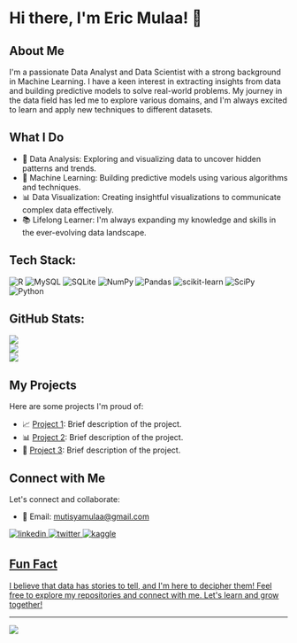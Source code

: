 <!-- Eric Mulaa -->
# Hi there, I'm Eric Mulaa! 👋

## About Me
I'm a passionate Data Analyst and Data Scientist with a strong background in Machine Learning. I have a keen interest in extracting insights from data and building predictive models to solve real-world problems. My journey in the data field has led me to explore various domains, and I'm always excited to learn and apply new techniques to different datasets.

## What I Do
- 🔬 Data Analysis: Exploring and visualizing data to uncover hidden patterns and trends.
- 🤖 Machine Learning: Building predictive models using various algorithms and techniques.
- 📊 Data Visualization: Creating insightful visualizations to communicate complex data effectively.
- 📚 Lifelong Learner: I'm always expanding my knowledge and skills in the ever-evolving data landscape.

## Tech Stack:
![R](https://img.shields.io/badge/r-%23276DC3.svg?style=for-the-badge&logo=r&logoColor=white) ![MySQL](https://img.shields.io/badge/mysql-%2300f.svg?style=for-the-badge&logo=mysql&logoColor=white) ![SQLite](https://img.shields.io/badge/sqlite-%2307405e.svg?style=for-the-badge&logo=sqlite&logoColor=white) ![NumPy](https://img.shields.io/badge/numpy-%23013243.svg?style=for-the-badge&logo=numpy&logoColor=white) ![Pandas](https://img.shields.io/badge/pandas-%23150458.svg?style=for-the-badge&logo=pandas&logoColor=white) ![scikit-learn](https://img.shields.io/badge/scikit--learn-%23F7931E.svg?style=for-the-badge&logo=scikit-learn&logoColor=white) ![SciPy](https://img.shields.io/badge/SciPy-%230C55A5.svg?style=for-the-badge&logo=scipy&logoColor=%white) ![Python](https://img.shields.io/badge/python-3670A0?style=for-the-badge&logo=python&logoColor=ffdd54)

## GitHub Stats:
![](https://github-readme-stats.vercel.app/api?username=eric-mulaa&theme=dark&hide_border=true&include_all_commits=true&count_private=true)<br/>
![](https://github-readme-streak-stats.herokuapp.com/?user=eric-mulaa&theme=dark&hide_border=true)<br/>
![](https://github-readme-stats.vercel.app/api/top-langs/?username=eric-mulaa&theme=dark&hide_border=true&include_all_commits=true&count_private=true&layout=compact)

## My Projects
Here are some projects I'm proud of:
- 📈 [Project 1](link-to-project1): Brief description of the project.
- 📊 [Project 2](link-to-project2): Brief description of the project.
- 🤖 [Project 3](link-to-project3): Brief description of the project.

## Connect with Me
Let's connect and collaborate:
- 📧 Email: mutisyamulaa@gmail.com
<a href="https://linkedin.com/in/https://www.linkedin.com/in/eric-mulaa-628b75237/" target="_blank">
<img src=https://img.shields.io/badge/linkedin-%231E77B5.svg?&style=for-the-badge&logo=linkedin&logoColor=white alt=linkedin style="margin-bottom: 5px;" />

<a href="https://twitter.com/https://twitter.com/EricMulaa" target="_blank">
<img src=https://img.shields.io/badge/twitter-%2300acee.svg?&style=for-the-badge&logo=twitter&logoColor=white alt=twitter style="margin-bottom: 5px;" />
</a>
<a href="https://www.kaggle.com/https://www.kaggle.com/ericmutisya" target="_blank">
<img src=https://img.shields.io/badge/kaggle-%2344BAE8.svg?&style=for-the-badge&logo=kaggle&logoColor=white alt=kaggle style="margin-bottom: 5px;" />

## Fun Fact
I believe that data has stories to tell, and I'm here to decipher them!
Feel free to explore my repositories and connect with me. Let's learn and grow together!

---
[![](https://visitcount.itsvg.in/api?id=eric-mulaa&icon=0&color=0)](https://visitcount.itsvg.in)

<!-- Proudly created with GPRM ( https://gprm.itsvg.in ) -->

<!--
Badge Section (You can add badges related to skills, languages, tools, etc.)
-->

<!-- GitHub Stats (You can use GitHub Readme Stats: https://github.com/anuraghazra/github-readme-stats) -->

<!-- Featured Repositories (You can manually add images/links to your featured repositories) -->


